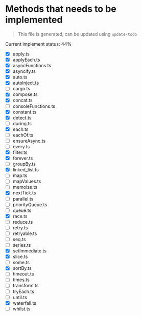 # Methods that needs to be implemented

> This file is generated, can be updated using `update-todo`

Current implement status: 44%

* [x] apply.ts
* [x] applyEach.ts
* [x] asyncFunctions.ts
* [x] asyncify.ts
* [x] auto.ts
* [x] autoInject.ts
* [ ] cargo.ts
* [x] compose.ts
* [x] concat.ts
* [ ] consoleFunctions.ts
* [x] constant.ts
* [x] detect.ts
* [ ] during.ts
* [x] each.ts
* [ ] eachOf.ts
* [ ] ensureAsync.ts
* [ ] every.ts
* [x] filter.ts
* [x] forever.ts
* [ ] groupBy.ts
* [x] linked_list.ts
* [ ] map.ts
* [ ] mapValues.ts
* [ ] memoize.ts
* [x] nextTick.ts
* [ ] parallel.ts
* [ ] priorityQueue.ts
* [ ] queue.ts
* [x] race.ts
* [ ] reduce.ts
* [ ] retry.ts
* [ ] retryable.ts
* [ ] seq.ts
* [ ] series.ts
* [x] setImmediate.ts
* [x] slice.ts
* [ ] some.ts
* [x] sortBy.ts
* [ ] timeout.ts
* [ ] times.ts
* [ ] transform.ts
* [ ] tryEach.ts
* [ ] until.ts
* [x] waterfall.ts
* [ ] whilst.ts